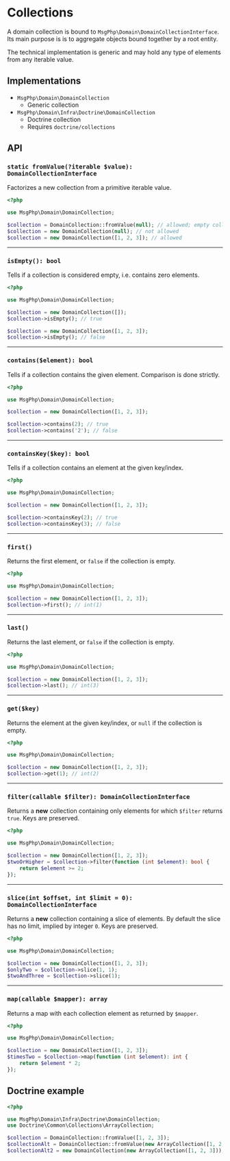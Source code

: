 # Collections

A domain collection is bound to `MsgPhp\Domain\DomainCollectionInterface`. Its main purpose is is to aggregate objects
bound together by a root entity.

The technical implementation is generic and may hold any type of elements from any iterable value.

## Implementations

- `MsgPhp\Domain\DomainCollection`
    - Generic collection
- `MsgPhp\Domain\Infra\Doctrine\DomainCollection`
    - Doctrine collection
    - Requires `doctrine/collections`

## API

### `static fromValue(?iterable $value): DomainCollectionInterface`

Factorizes a new collection from a primitive iterable value.

```php
<?php

use MsgPhp\Domain\DomainCollection;

$collection = DomainCollection::fromValue(null); // allowed; empty collection
$collection = new DomainCollection(null); // not allowed
$collection = new DomainCollection([1, 2, 3]); // allowed
```

---

### `isEmpty(): bool`

Tells if a collection is considered empty, i.e. contains zero elements.

```php
<?php

use MsgPhp\Domain\DomainCollection;

$collection = new DomainCollection([]);
$collection->isEmpty(); // true

$collection = new DomainCollection([1, 2, 3]);
$collection->isEmpty(); // false
```

---

### `contains($element): bool`

Tells if a collection contains the given element. Comparison is done strictly.

```php
<?php

use MsgPhp\Domain\DomainCollection;

$collection = new DomainCollection([1, 2, 3]);

$collection->contains(2); // true
$collection->contains('2'); // false
```

---

### `containsKey($key): bool`

Tells if a collection contains an element at the given key/index.

```php
<?php

use MsgPhp\Domain\DomainCollection;

$collection = new DomainCollection([1, 2, 3]);

$collection->containsKey(2); // true
$collection->containsKey(3); // false
```

---

### `first()`

Returns the first element, or `false` if the collection is empty.

```php
<?php

use MsgPhp\Domain\DomainCollection;

$collection = new DomainCollection([1, 2, 3]);
$collection->first(); // int(1)
```

---

### `last()`

Returns the last element, or `false` if the collection is empty.

```php
<?php

use MsgPhp\Domain\DomainCollection;

$collection = new DomainCollection([1, 2, 3]);
$collection->last(); // int(3)
```

---

### `get($key)`

Returns the element at the given key/index, or `null` if the collection is empty.

```php
<?php

use MsgPhp\Domain\DomainCollection;

$collection = new DomainCollection([1, 2, 3]);
$collection->get(1); // int(2)
```

---

### `filter(callable $filter): DomainCollectionInterface`

Returns a **new** collection containing only elements for which `$filter` returns `true`. Keys are preserved.

```php
<?php

use MsgPhp\Domain\DomainCollection;

$collection = new DomainCollection([1, 2, 3]);
$twoOrHigher = $collection->filter(function (int $element): bool {
    return $element >= 2;
});
```

---

### `slice(int $offset, int $limit = 0): DomainCollectionInterface`

Returns a **new** collection containing a slice of elements. By default the slice has no limit, implied by integer `0`. Keys are preserved.

```php
<?php

use MsgPhp\Domain\DomainCollection;

$collection = new DomainCollection([1, 2, 3]);
$onlyTwo = $collection->slice(1, 1);
$twoAndThree = $collection->slice(1);
```

---

### `map(callable $mapper): array`

Returns a map with each collection element as returned by `$mapper`.

```php
<?php

use MsgPhp\Domain\DomainCollection;

$collection = new DomainCollection([1, 2, 3]);
$timesTwo = $collection->map(function (int $element): int {
    return $element * 2;
});
```

## Doctrine example

```php
<?php

use MsgPhp\Domain\Infra\Doctrine\DomainCollection;
use Doctrine\Common\Collections\ArrayCollection;

$collection = DomainCollection::fromValue([1, 2, 3]);
$collectionAlt = DomainCollection::fromValue(new ArrayCollection([1, 2, 3]));
$collectionAlt2 = new DomainCollection(new ArrayCollection([1, 2, 3]));
```

